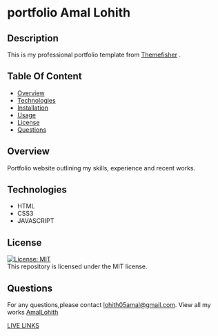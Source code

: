 # portfolio Amal Lohith
## Description

This is my professional portfolio template from [Themefisher](https://themefisher.com/) .

## Table Of Content

- [Overview](#overview)
- [Technologies](#technologies)
- [Installation](#installation)
- [Usage](#usage)
- [License](#license)
- [Questions](#questions)

## Overview

Portfolio website outlining my skills, experience and recent works.


## Technologies

- HTML
- CSS3
- JAVASCRIPT


## License

[![License: MIT](https://img.shields.io/badge/License-MIT-yellow.svg)](https://opensource.org/licenses/MIT)
<br>
This repository is licensed under the MIT license.

## Questions

For any questions,please contact [lohith05amal@gmail.com](mailto:lohith05amal@gmail.com). View all my works [AmalLohith](https://github.com/LohithAmal)

[LIVE LINKS](https://lohithamal.github.io/port/) 
